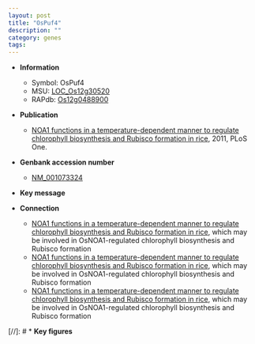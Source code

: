 ```yaml
---
layout: post
title: "OsPuf4"
description: ""
category: genes
tags: 
---
```


* **Information**  
    + Symbol: OsPuf4  
    + MSU: [LOC_Os12g30520](http://rice.plantbiology.msu.edu/cgi-bin/ORF_infopage.cgi?orf=LOC_Os12g30520)  
    + RAPdb: [Os12g0488900](http://rapdb.dna.affrc.go.jp/viewer/gbrowse_details/irgsp1?name=Os12g0488900)  

* **Publication**  
    + [NOA1 functions in a temperature-dependent manner to regulate chlorophyll biosynthesis and Rubisco formation in rice](http://www.ncbi.nlm.nih.gov/pubmed?term=NOA1+functions+in+a+temperature-dependent+manner+to+regulate+chlorophyll+biosynthesis+and+Rubisco+formation+in+rice%5BTitle%5D), 2011, PLoS One.

* **Genbank accession number**  
    + [NM_001073324](http://www.ncbi.nlm.nih.gov/nuccore/NM_001073324)

* **Key message**  

* **Connection**  
    + [NOA1 functions in a temperature-dependent manner to regulate chlorophyll biosynthesis and Rubisco formation in rice](RNA-binding+protein+of+the+Puf+family), which may be involved in OsNOA1-regulated chlorophyll biosynthesis and Rubisco formation
    + [NOA1 functions in a temperature-dependent manner to regulate chlorophyll biosynthesis and Rubisco formation in rice](RNA-binding+protein+of+the+Puf+family), which may be involved in OsNOA1-regulated chlorophyll biosynthesis and Rubisco formation
    + [NOA1 functions in a temperature-dependent manner to regulate chlorophyll biosynthesis and Rubisco formation in rice](RNA-binding+protein+of+the+Puf+family), which may be involved in OsNOA1-regulated chlorophyll biosynthesis and Rubisco formation

[//]: # * **Key figures**  



